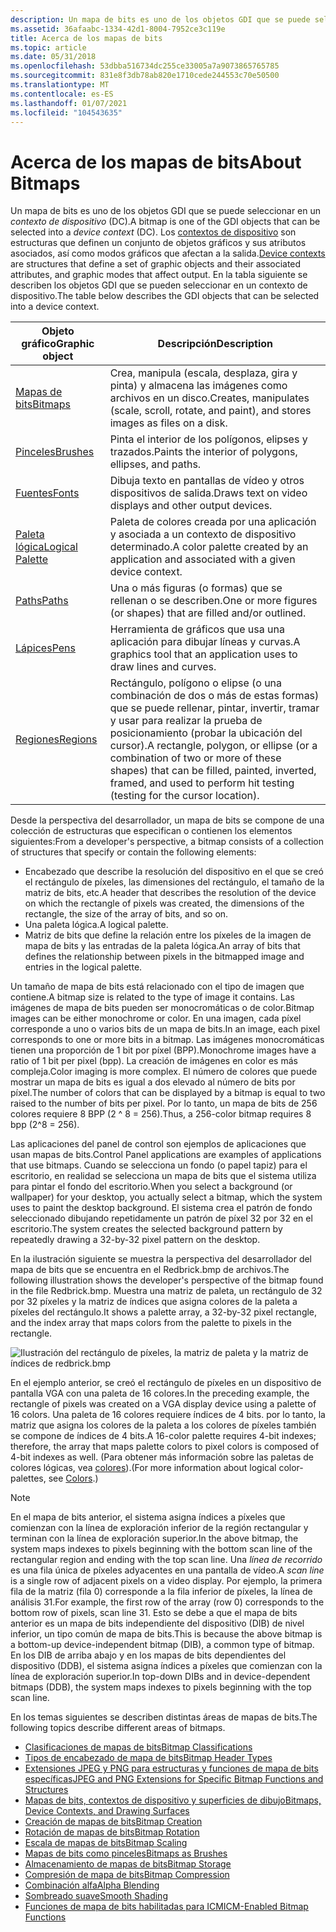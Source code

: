 ```yaml
---
description: Un mapa de bits es uno de los objetos GDI que se puede seleccionar en un contexto de dispositivo (DC).
ms.assetid: 36afaabc-1334-42d1-8004-7952ce3c119e
title: Acerca de los mapas de bits
ms.topic: article
ms.date: 05/31/2018
ms.openlocfilehash: 53dbba516734dc255ce33005a7a9073865765785
ms.sourcegitcommit: 831e8f3db78ab820e1710cede244553c70e50500
ms.translationtype: MT
ms.contentlocale: es-ES
ms.lasthandoff: 01/07/2021
ms.locfileid: "104543635"
---
```

# <a name="about-bitmaps"></a><span data-ttu-id="d7465-103">Acerca de los mapas de bits</span><span class="sxs-lookup"><span data-stu-id="d7465-103">About Bitmaps</span></span>

<span data-ttu-id="d7465-104">Un mapa de bits es uno de los objetos GDI que se puede seleccionar en un *contexto de dispositivo* (DC).</span><span class="sxs-lookup"><span data-stu-id="d7465-104">A bitmap is one of the GDI objects that can be selected into a *device context* (DC).</span></span> <span data-ttu-id="d7465-105">Los [contextos de dispositivo](device-contexts.md) son estructuras que definen un conjunto de objetos gráficos y sus atributos asociados, así como modos gráficos que afectan a la salida.</span><span class="sxs-lookup"><span data-stu-id="d7465-105">[Device contexts](device-contexts.md) are structures that define a set of graphic objects and their associated attributes, and graphic modes that affect output.</span></span> <span data-ttu-id="d7465-106">En la tabla siguiente se describen los objetos GDI que se pueden seleccionar en un contexto de dispositivo.</span><span class="sxs-lookup"><span data-stu-id="d7465-106">The table below describes the GDI objects that can be selected into a device context.</span></span>



| <span data-ttu-id="d7465-107">Objeto gráfico</span><span class="sxs-lookup"><span data-stu-id="d7465-107">Graphic object</span></span>                         | <span data-ttu-id="d7465-108">Descripción</span><span class="sxs-lookup"><span data-stu-id="d7465-108">Description</span></span>                                                                                                                                                                                          |
|----------------------------------------|------------------------------------------------------------------------------------------------------------------------------------------------------------------------------------------------------|
| [<span data-ttu-id="d7465-109">Mapas de bits</span><span class="sxs-lookup"><span data-stu-id="d7465-109">Bitmaps</span></span>](bitmaps.md)                 | <span data-ttu-id="d7465-110">Crea, manipula (escala, desplaza, gira y pinta) y almacena las imágenes como archivos en un disco.</span><span class="sxs-lookup"><span data-stu-id="d7465-110">Creates, manipulates (scale, scroll, rotate, and paint), and stores images as files on a disk.</span></span>                                                                                                       |
| [<span data-ttu-id="d7465-111">Pinceles</span><span class="sxs-lookup"><span data-stu-id="d7465-111">Brushes</span></span>](brushes.md)                 | <span data-ttu-id="d7465-112">Pinta el interior de los polígonos, elipses y trazados.</span><span class="sxs-lookup"><span data-stu-id="d7465-112">Paints the interior of polygons, ellipses, and paths.</span></span>                                                                                                                                                |
| [<span data-ttu-id="d7465-113">Fuentes</span><span class="sxs-lookup"><span data-stu-id="d7465-113">Fonts</span></span>](fonts-and-text.md)            | <span data-ttu-id="d7465-114">Dibuja texto en pantallas de vídeo y otros dispositivos de salida.</span><span class="sxs-lookup"><span data-stu-id="d7465-114">Draws text on video displays and other output devices.</span></span>                                                                                                                                               |
| [<span data-ttu-id="d7465-115">Paleta lógica</span><span class="sxs-lookup"><span data-stu-id="d7465-115">Logical Palette</span></span>](logical-palette.md) | <span data-ttu-id="d7465-116">Paleta de colores creada por una aplicación y asociada a un contexto de dispositivo determinado.</span><span class="sxs-lookup"><span data-stu-id="d7465-116">A color palette created by an application and associated with a given device context.</span></span>                                                                                                                |
| [<span data-ttu-id="d7465-117">Paths</span><span class="sxs-lookup"><span data-stu-id="d7465-117">Paths</span></span>](paths.md)                     | <span data-ttu-id="d7465-118">Una o más figuras (o formas) que se rellenan o se describen.</span><span class="sxs-lookup"><span data-stu-id="d7465-118">One or more figures (or shapes) that are filled and/or outlined.</span></span>                                                                                                                                     |
| [<span data-ttu-id="d7465-119">Lápices</span><span class="sxs-lookup"><span data-stu-id="d7465-119">Pens</span></span>](pens.md)                       | <span data-ttu-id="d7465-120">Herramienta de gráficos que usa una aplicación para dibujar líneas y curvas.</span><span class="sxs-lookup"><span data-stu-id="d7465-120">A graphics tool that an application uses to draw lines and curves.</span></span>                                                                                                                                   |
| [<span data-ttu-id="d7465-121">Regiones</span><span class="sxs-lookup"><span data-stu-id="d7465-121">Regions</span></span>](regions.md)                 | <span data-ttu-id="d7465-122">Rectángulo, polígono o elipse (o una combinación de dos o más de estas formas) que se puede rellenar, pintar, invertir, tramar y usar para realizar la prueba de posicionamiento (probar la ubicación del cursor).</span><span class="sxs-lookup"><span data-stu-id="d7465-122">A rectangle, polygon, or ellipse (or a combination of two or more of these shapes) that can be filled, painted, inverted, framed, and used to perform hit testing (testing for the cursor location).</span></span> |



 

<span data-ttu-id="d7465-123">Desde la perspectiva del desarrollador, un mapa de bits se compone de una colección de estructuras que especifican o contienen los elementos siguientes:</span><span class="sxs-lookup"><span data-stu-id="d7465-123">From a developer's perspective, a bitmap consists of a collection of structures that specify or contain the following elements:</span></span>

-   <span data-ttu-id="d7465-124">Encabezado que describe la resolución del dispositivo en el que se creó el rectángulo de píxeles, las dimensiones del rectángulo, el tamaño de la matriz de bits, etc.</span><span class="sxs-lookup"><span data-stu-id="d7465-124">A header that describes the resolution of the device on which the rectangle of pixels was created, the dimensions of the rectangle, the size of the array of bits, and so on.</span></span>
-   <span data-ttu-id="d7465-125">Una paleta lógica.</span><span class="sxs-lookup"><span data-stu-id="d7465-125">A logical palette.</span></span>
-   <span data-ttu-id="d7465-126">Matriz de bits que define la relación entre los píxeles de la imagen de mapa de bits y las entradas de la paleta lógica.</span><span class="sxs-lookup"><span data-stu-id="d7465-126">An array of bits that defines the relationship between pixels in the bitmapped image and entries in the logical palette.</span></span>

<span data-ttu-id="d7465-127">Un tamaño de mapa de bits está relacionado con el tipo de imagen que contiene.</span><span class="sxs-lookup"><span data-stu-id="d7465-127">A bitmap size is related to the type of image it contains.</span></span> <span data-ttu-id="d7465-128">Las imágenes de mapa de bits pueden ser monocromáticas o de color.</span><span class="sxs-lookup"><span data-stu-id="d7465-128">Bitmap images can be either monochrome or color.</span></span> <span data-ttu-id="d7465-129">En una imagen, cada píxel corresponde a uno o varios bits de un mapa de bits.</span><span class="sxs-lookup"><span data-stu-id="d7465-129">In an image, each pixel corresponds to one or more bits in a bitmap.</span></span> <span data-ttu-id="d7465-130">Las imágenes monocromáticas tienen una proporción de 1 bit por píxel (BPP).</span><span class="sxs-lookup"><span data-stu-id="d7465-130">Monochrome images have a ratio of 1 bit per pixel (bpp).</span></span> <span data-ttu-id="d7465-131">La creación de imágenes en color es más compleja.</span><span class="sxs-lookup"><span data-stu-id="d7465-131">Color imaging is more complex.</span></span> <span data-ttu-id="d7465-132">El número de colores que puede mostrar un mapa de bits es igual a dos elevado al número de bits por píxel.</span><span class="sxs-lookup"><span data-stu-id="d7465-132">The number of colors that can be displayed by a bitmap is equal to two raised to the number of bits per pixel.</span></span> <span data-ttu-id="d7465-133">Por lo tanto, un mapa de bits de 256 colores requiere 8 BPP (2 ^ 8 = 256).</span><span class="sxs-lookup"><span data-stu-id="d7465-133">Thus, a 256-color bitmap requires 8 bpp (2^8 = 256).</span></span>

<span data-ttu-id="d7465-134">Las aplicaciones del panel de control son ejemplos de aplicaciones que usan mapas de bits.</span><span class="sxs-lookup"><span data-stu-id="d7465-134">Control Panel applications are examples of applications that use bitmaps.</span></span> <span data-ttu-id="d7465-135">Cuando se selecciona un fondo (o papel tapiz) para el escritorio, en realidad se selecciona un mapa de bits que el sistema utiliza para pintar el fondo del escritorio.</span><span class="sxs-lookup"><span data-stu-id="d7465-135">When you select a background (or wallpaper) for your desktop, you actually select a bitmap, which the system uses to paint the desktop background.</span></span> <span data-ttu-id="d7465-136">El sistema crea el patrón de fondo seleccionado dibujando repetidamente un patrón de píxel 32 por 32 en el escritorio.</span><span class="sxs-lookup"><span data-stu-id="d7465-136">The system creates the selected background pattern by repeatedly drawing a 32-by-32 pixel pattern on the desktop.</span></span>

<span data-ttu-id="d7465-137">En la ilustración siguiente se muestra la perspectiva del desarrollador del mapa de bits que se encuentra en el Redbrick.bmp de archivos.</span><span class="sxs-lookup"><span data-stu-id="d7465-137">The following illustration shows the developer's perspective of the bitmap found in the file Redbrick.bmp.</span></span> <span data-ttu-id="d7465-138">Muestra una matriz de paleta, un rectángulo de 32 por 32 píxeles y la matriz de índices que asigna colores de la paleta a píxeles del rectángulo.</span><span class="sxs-lookup"><span data-stu-id="d7465-138">It shows a palette array, a 32-by-32 pixel rectangle, and the index array that maps colors from the palette to pixels in the rectangle.</span></span>

![Ilustración del rectángulo de píxeles, la matriz de paleta y la matriz de índices de redbrick.bmp](images/csbmp-01.png)

<span data-ttu-id="d7465-140">En el ejemplo anterior, se creó el rectángulo de píxeles en un dispositivo de pantalla VGA con una paleta de 16 colores.</span><span class="sxs-lookup"><span data-stu-id="d7465-140">In the preceding example, the rectangle of pixels was created on a VGA display device using a palette of 16 colors.</span></span> <span data-ttu-id="d7465-141">Una paleta de 16 colores requiere índices de 4 bits. por lo tanto, la matriz que asigna los colores de la paleta a los colores de píxeles también se compone de índices de 4 bits.</span><span class="sxs-lookup"><span data-stu-id="d7465-141">A 16-color palette requires 4-bit indexes; therefore, the array that maps palette colors to pixel colors is composed of 4-bit indexes as well.</span></span> <span data-ttu-id="d7465-142">(Para obtener más información sobre las paletas de colores lógicas, vea [colores](colors.md)).</span><span class="sxs-lookup"><span data-stu-id="d7465-142">(For more information about logical color-palettes, see [Colors](colors.md).)</span></span>

> [!Note]
>
> <span data-ttu-id="d7465-143">En el mapa de bits anterior, el sistema asigna índices a píxeles que comienzan con la línea de exploración inferior de la región rectangular y terminan con la línea de exploración superior.</span><span class="sxs-lookup"><span data-stu-id="d7465-143">In the above bitmap, the system maps indexes to pixels beginning with the bottom scan line of the rectangular region and ending with the top scan line.</span></span> <span data-ttu-id="d7465-144">Una *línea de recorrido* es una fila única de píxeles adyacentes en una pantalla de vídeo.</span><span class="sxs-lookup"><span data-stu-id="d7465-144">A *scan line* is a single row of adjacent pixels on a video display.</span></span> <span data-ttu-id="d7465-145">Por ejemplo, la primera fila de la matriz (fila 0) corresponde a la fila inferior de píxeles, la línea de análisis 31.</span><span class="sxs-lookup"><span data-stu-id="d7465-145">For example, the first row of the array (row 0) corresponds to the bottom row of pixels, scan line 31.</span></span> <span data-ttu-id="d7465-146">Esto se debe a que el mapa de bits anterior es un mapa de bits independiente del dispositivo (DIB) de nivel inferior, un tipo común de mapa de bits.</span><span class="sxs-lookup"><span data-stu-id="d7465-146">This is because the above bitmap is a bottom-up device-independent bitmap (DIB), a common type of bitmap.</span></span> <span data-ttu-id="d7465-147">En los DIB de arriba abajo y en los mapas de bits dependientes del dispositivo (DDB), el sistema asigna índices a píxeles que comienzan con la línea de exploración superior.</span><span class="sxs-lookup"><span data-stu-id="d7465-147">In top-down DIBs and in device-dependent bitmaps (DDB), the system maps indexes to pixels beginning with the top scan line.</span></span>

 

<span data-ttu-id="d7465-148">En los temas siguientes se describen distintas áreas de mapas de bits.</span><span class="sxs-lookup"><span data-stu-id="d7465-148">The following topics describe different areas of bitmaps.</span></span>

-   [<span data-ttu-id="d7465-149">Clasificaciones de mapas de bits</span><span class="sxs-lookup"><span data-stu-id="d7465-149">Bitmap Classifications</span></span>](bitmap-classifications.md)
-   [<span data-ttu-id="d7465-150">Tipos de encabezado de mapa de bits</span><span class="sxs-lookup"><span data-stu-id="d7465-150">Bitmap Header Types</span></span>](bitmap-header-types.md)
-   [<span data-ttu-id="d7465-151">Extensiones JPEG y PNG para estructuras y funciones de mapa de bits específicas</span><span class="sxs-lookup"><span data-stu-id="d7465-151">JPEG and PNG Extensions for Specific Bitmap Functions and Structures</span></span>](jpeg-and-png-extensions-for-specific-bitmap-functions-and-structures.md)
-   [<span data-ttu-id="d7465-152">Mapas de bits, contextos de dispositivo y superficies de dibujo</span><span class="sxs-lookup"><span data-stu-id="d7465-152">Bitmaps, Device Contexts, and Drawing Surfaces</span></span>](bitmaps--device-contexts--and-drawing-surfaces.md)
-   [<span data-ttu-id="d7465-153">Creación de mapas de bits</span><span class="sxs-lookup"><span data-stu-id="d7465-153">Bitmap Creation</span></span>](bitmap-creation.md)
-   [<span data-ttu-id="d7465-154">Rotación de mapas de bits</span><span class="sxs-lookup"><span data-stu-id="d7465-154">Bitmap Rotation</span></span>](bitmap-rotation.md)
-   [<span data-ttu-id="d7465-155">Escala de mapas de bits</span><span class="sxs-lookup"><span data-stu-id="d7465-155">Bitmap Scaling</span></span>](bitmap-scaling.md)
-   [<span data-ttu-id="d7465-156">Mapas de bits como pinceles</span><span class="sxs-lookup"><span data-stu-id="d7465-156">Bitmaps as Brushes</span></span>](bitmaps-as-brushes.md)
-   [<span data-ttu-id="d7465-157">Almacenamiento de mapas de bits</span><span class="sxs-lookup"><span data-stu-id="d7465-157">Bitmap Storage</span></span>](bitmap-storage.md)
-   [<span data-ttu-id="d7465-158">Compresión de mapa de bits</span><span class="sxs-lookup"><span data-stu-id="d7465-158">Bitmap Compression</span></span>](bitmap-compression.md)
-   [<span data-ttu-id="d7465-159">Combinación alfa</span><span class="sxs-lookup"><span data-stu-id="d7465-159">Alpha Blending</span></span>](alpha-blending.md)
-   [<span data-ttu-id="d7465-160">Sombreado suave</span><span class="sxs-lookup"><span data-stu-id="d7465-160">Smooth Shading</span></span>](smooth-shading.md)
-   [<span data-ttu-id="d7465-161">Funciones de mapa de bits habilitadas para ICM</span><span class="sxs-lookup"><span data-stu-id="d7465-161">ICM-Enabled Bitmap Functions</span></span>](icm-enabled-bitmap-functions.md)

 

 



